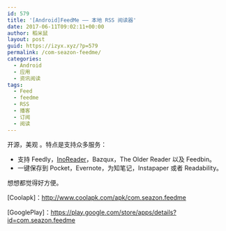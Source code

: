 ```yaml
---
id: 579
title: '[Android]FeedMe —— 本地 RSS 阅读器'
date: 2017-06-11T09:02:11+00:00
author: 稻米鼠
layout: post
guid: https://izyx.xyz/?p=579
permalink: /com-seazon-feedme/
categories:
  - Android
  - 应用
  - 资讯阅读
tags:
  - Feed
  - feedme
  - RSS
  - 播客
  - 订阅
  - 阅读
---
```

开源，美观 。特点是支持众多服务：

  * 支持 Feedly，[InoReader](https://izyx.xyz/inoreader/)，Bazqux，The Older Reader 以及 Feedbin。
  * 一键保存到 Pocket，Evernote，为知笔记，Instapaper 或者 Readability。

想想都觉得好方便。

[Coolapk]：<http://www.coolapk.com/apk/com.seazon.feedme>

[GooglePlay]：<https://play.google.com/store/apps/details?id=com.seazon.feedme>